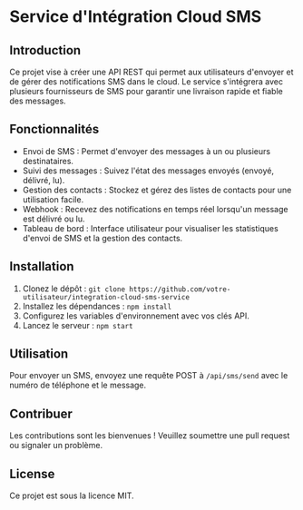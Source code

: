 # Service d'Intégration Cloud SMS

## Introduction
Ce projet vise à créer une API REST qui permet aux utilisateurs d'envoyer et de gérer des notifications SMS dans le cloud. Le service s'intégrera avec plusieurs fournisseurs de SMS pour garantir une livraison rapide et fiable des messages.

## Fonctionnalités
- Envoi de SMS : Permet d'envoyer des messages à un ou plusieurs destinataires.
- Suivi des messages : Suivez l'état des messages envoyés (envoyé, délivré, lu).
- Gestion des contacts : Stockez et gérez des listes de contacts pour une utilisation facile.
- Webhook : Recevez des notifications en temps réel lorsqu'un message est délivré ou lu.
- Tableau de bord : Interface utilisateur pour visualiser les statistiques d'envoi de SMS et la gestion des contacts.

## Installation
1. Clonez le dépôt : `git clone https://github.com/votre-utilisateur/integration-cloud-sms-service`
2. Installez les dépendances : `npm install`
3. Configurez les variables d'environnement avec vos clés API.
4. Lancez le serveur : `npm start`

## Utilisation
Pour envoyer un SMS, envoyez une requête POST à `/api/sms/send` avec le numéro de téléphone et le message.

## Contribuer
Les contributions sont les bienvenues ! Veuillez soumettre une pull request ou signaler un problème.

## License
Ce projet est sous la licence MIT.
